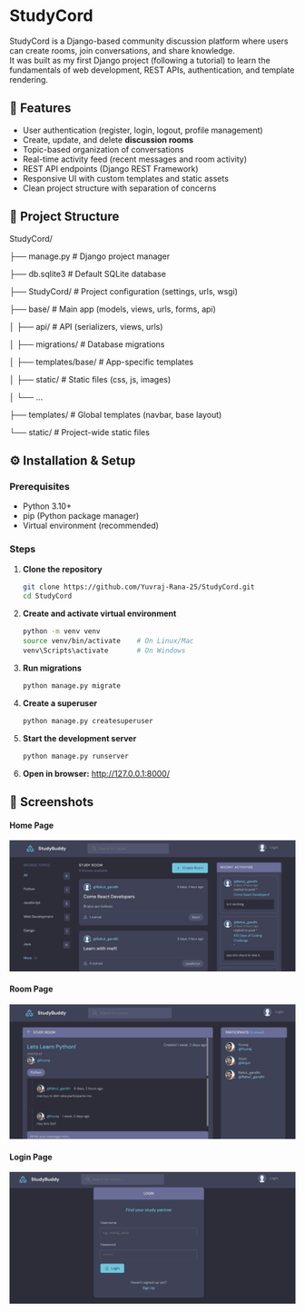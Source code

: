 # StudyCord 

StudyCord is a Django-based community discussion platform where users can create rooms, join conversations, and share knowledge.  
It was built as my first Django project (following a tutorial) to learn the fundamentals of web development, REST APIs, authentication, and template rendering.

## 🚀 Features
- User authentication (register, login, logout, profile management)  
- Create, update, and delete **discussion rooms**  
- Topic-based organization of conversations  
- Real-time activity feed (recent messages and room activity)  
- REST API endpoints (Django REST Framework)  
- Responsive UI with custom templates and static assets  
- Clean project structure with separation of concerns  

## 📁 Project Structure
StudyCord/

├── manage.py # Django project manager

├── db.sqlite3 # Default SQLite database

├── StudyCord/ # Project configuration (settings, urls, wsgi)

├── base/ # Main app (models, views, urls, forms, api)

│ ├── api/ # API (serializers, views, urls)

│ ├── migrations/ # Database migrations

│ ├── templates/base/ # App-specific templates

│ ├── static/ # Static files (css, js, images)

│ └── ...

├── templates/ # Global templates (navbar, base layout)

└── static/ # Project-wide static files

## ⚙️ Installation & Setup

### Prerequisites
- Python 3.10+
- pip (Python package manager)
- Virtual environment (recommended)

### Steps

1. **Clone the repository**
   ```bash
   git clone https://github.com/Yuvraj-Rana-25/StudyCord.git
   cd StudyCord
   ```
2. **Create and activate virtual environment**
   ```bash
   python -m venv venv
   source venv/bin/activate    # On Linux/Mac
   venv\Scripts\activate       # On Windows
   ```
3. **Run migrations**
   ```bash
   python manage.py migrate
   ```
4. **Create a superuser**
   ```bash
   python manage.py createsuperuser
   ```

5. **Start the development server**
   ```bash
   python manage.py runserver
   ```

6. **Open in browser:** http://127.0.0.1:8000/

## 📸 Screenshots
#### Home Page
![home](static/App_Preview/Home_Page.png)
#### Room Page
![room](static/App_Preview/Study_Room.png)
#### Login Page
![](static/App_Preview/Login.png)


